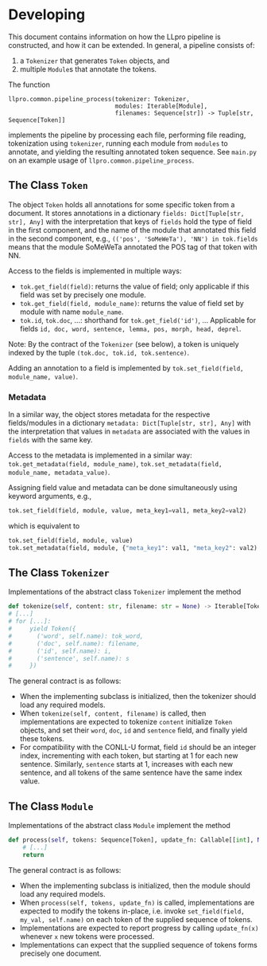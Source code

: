 # Developing

This document contains information on how the LLpro pipeline is constructed, and how it can be extended. In general, a
pipeline consists of:

1. a `Tokenizer` that generates `Token` objects, and
2. multiple `Module`s that annotate the tokens.

The
function
```
llpro.common.pipeline_process(tokenizer: Tokenizer,
                              modules: Iterable[Module],
                              filenames: Sequence[str]) -> Tuple[str, Sequence[Token]]
```
implements the pipeline by processing each file, performing file reading, tokenization using `tokenizer`, running each module
from `modules` to annotate, and yielding the resulting annotated token sequence. See `main.py` on an example usage
of `llpro.common.pipeline_process`.

## The Class `Token`

The object `Token` holds all annotations for some specific token from a document. It stores annotations in a
dictionary `fields: Dict[Tuple[str, str], Any]` with the interpretation that keys of `fields` hold the type of field in
the first component, and the name of the module that annotated this field in the second component,
e.g., `(('pos', 'SoMeWeTa'), 'NN') in tok.fields` means that the module SoMeWeTa annotated the POS tag of that token
with NN.

Access to the fields is implemented in multiple ways:

- `tok.get_field(field)`: returns the value of field; only applicable if this field was set by precisely one module.
- `tok.get_field(field, module_name)`: returns the value of field set by module with name `module_name`.
- `tok.id`, `tok.doc`, ...: shorthand for `tok.get_field('id')`, ... Applicable for
  fields `id, doc, word, sentence, lemma, pos, morph, head, deprel`.

Note: By the contract of the `Tokenizer` (see below), a token is uniquely indexed by the
tuple `(tok.doc, tok.id, tok.sentence)`.


Adding an annotation to a field is implemented by `tok.set_field(field, module_name, value)`.

### Metadata

In a similar way, the object stores metadata for the respective fields/modules in a dictionary `metadata: Dict[Tuple[str, str], Any]` with the interpretation that values in `metadata` are associated with the values in `fields` with the same key.

Access to the metadata is implemented in a similar way: `tok.get_metadata(field, module_name)`, `tok.set_metadata(field, module_name, metadata_value)`.

Assigning field value and metadata can be done simultaneously using keyword arguments, e.g., 
```python
tok.set_field(field, module, value, meta_key1=val1, meta_key2=val2)
```
which is equivalent to
```python
tok.set_field(field, module, value)
tok.set_metadata(field, module, {"meta_key1": val1, "meta_key2": val2)
```

## The Class `Tokenizer`

Implementations of the abstract class `Tokenizer` implement the method

```python
def tokenize(self, content: str, filename: str = None) -> Iterable[Token]
# [...]
# for [...]:
#     yield Token({
#       ('word', self.name): tok_word,
#       ('doc', self.name): filename,
#       ('id', self.name): i,
#       ('sentence', self.name): s
#     })
```

The general contract is as follows:

- When the implementing subclass is initialized, then the tokenizer should load any required models.
- When ``tokenize(self, content, filename)`` is called, then implementations are expected to tokenize `content`
  initialize `Token` objects, and set their `word`, `doc`, `id` and `sentence` field, and finally yield these tokens.
- For compatibility with the CONLL-U format, field `id` should be an integer index, incrementing with each token, but
  starting at 1 for each new sentence. Similarly, `sentence` starts at 1, increases with each new sentence, and all
  tokens of the same sentence have the same index value.

## The Class `Module`

Implementations of the abstract class `Module` implement the method

```python
def process(self, tokens: Sequence[Token], update_fn: Callable[[int], None], **kwargs) -> None:
    # [...]
    return
```

The general contract is as follows:

- When the implementing subclass is initialized, then the module should load any required models.
- When `process(self, tokens, update_fn)` is called, implementations are expected to modify the tokens in-place, i.e.
  invoke
  ``set_field(field, my_val, self.name)`` on each token of the supplied sequence of tokens.
- Implementations are expected to report progress by calling ``update_fn(x)`` whenever ``x`` new tokens were processed.
- Implementations can expect that the supplied sequence of tokens forms precisely one document.
